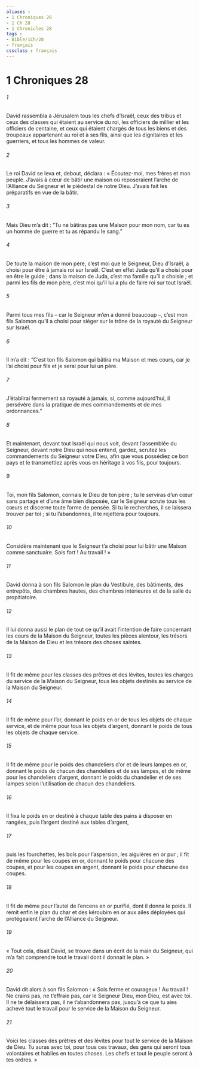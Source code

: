 ```yaml
---
aliases : 
- 1 Chroniques 28
- 1 Ch 28
- 1 Chronicles 28
tags : 
- Bible/1Ch/28
- français
cssclass : français
---
```


# 1 Chroniques 28

###### 1
David rassembla à Jérusalem tous les chefs d’Israël, ceux des tribus et ceux des classes qui étaient au service du roi, les officiers de millier et les officiers de centaine, et ceux qui étaient chargés de tous les biens et des troupeaux appartenant au roi et à ses fils, ainsi que les dignitaires et les guerriers, et tous les hommes de valeur.
###### 2
Le roi David se leva et, debout, déclara : « Écoutez-moi, mes frères et mon peuple. J’avais à cœur de bâtir une maison où reposeraient l’arche de l’Alliance du Seigneur et le piédestal de notre Dieu. J’avais fait les préparatifs en vue de la bâtir.
###### 3
Mais Dieu m’a dit : “Tu ne bâtiras pas une Maison pour mon nom, car tu es un homme de guerre et tu as répandu le sang.”
###### 4
De toute la maison de mon père, c’est moi que le Seigneur, Dieu d’Israël, a choisi pour être à jamais roi sur Israël. C’est en effet Juda qu’il a choisi pour en être le guide ; dans la maison de Juda, c’est ma famille qu’il a choisie ; et parmi les fils de mon père, c’est moi qu’il lui a plu de faire roi sur tout Israël.
###### 5
Parmi tous mes fils – car le Seigneur m’en a donné beaucoup –, c’est mon fils Salomon qu’il a choisi pour siéger sur le trône de la royauté du Seigneur sur Israël.
###### 6
Il m’a dit : “C’est ton fils Salomon qui bâtira ma Maison et mes cours, car je l’ai choisi pour fils et je serai pour lui un père.
###### 7
J’établirai fermement sa royauté à jamais, si, comme aujourd’hui, il persévère dans la pratique de mes commandements et de mes ordonnances.”
###### 8
Et maintenant, devant tout Israël qui nous voit, devant l’assemblée du Seigneur, devant notre Dieu qui nous entend, gardez, scrutez les commandements du Seigneur votre Dieu, afin que vous possédiez ce bon pays et le transmettiez après vous en héritage à vos fils, pour toujours.
###### 9
Toi, mon fils Salomon, connais le Dieu de ton père ; tu le serviras d’un cœur sans partage et d’une âme bien disposée, car le Seigneur scrute tous les cœurs et discerne toute forme de pensée. Si tu le recherches, il se laissera trouver par toi ; si tu l’abandonnes, il te rejettera pour toujours.
###### 10
Considère maintenant que le Seigneur t’a choisi pour lui bâtir une Maison comme sanctuaire. Sois fort ! Au travail ! »
###### 11
David donna à son fils Salomon le plan du Vestibule, des bâtiments, des entrepôts, des chambres hautes, des chambres intérieures et de la salle du propitiatoire.
###### 12
Il lui donna aussi le plan de tout ce qu’il avait l’intention de faire concernant les cours de la Maison du Seigneur, toutes les pièces alentour, les trésors de la Maison de Dieu et les trésors des choses saintes.
###### 13
Il fit de même pour les classes des prêtres et des lévites, toutes les charges du service de la Maison du Seigneur, tous les objets destinés au service de la Maison du Seigneur.
###### 14
Il fit de même pour l’or, donnant le poids en or de tous les objets de chaque service, et de même pour tous les objets d’argent, donnant le poids de tous les objets de chaque service.
###### 15
Il fit de même pour le poids des chandeliers d’or et de leurs lampes en or, donnant le poids de chacun des chandeliers et de ses lampes, et de même pour les chandeliers d’argent, donnant le poids du chandelier et de ses lampes selon l’utilisation de chacun des chandeliers.
###### 16
Il fixa le poids en or destiné à chaque table des pains à disposer en rangées, puis l’argent destiné aux tables d’argent,
###### 17
puis les fourchettes, les bols pour l’aspersion, les aiguières en or pur ; il fit de même pour les coupes en or, donnant le poids pour chacune des coupes, et pour les coupes en argent, donnant le poids pour chacune des coupes.
###### 18
Il fit de même pour l’autel de l’encens en or purifié, dont il donna le poids. Il remit enfin le plan du char et des kéroubim en or aux ailes déployées qui protégeaient l’arche de l’Alliance du Seigneur.
###### 19
« Tout cela, disait David, se trouve dans un écrit de la main du Seigneur, qui m’a fait comprendre tout le travail dont il donnait le plan. »
###### 20
David dit alors à son fils Salomon : « Sois ferme et courageux ! Au travail ! Ne crains pas, ne t’effraie pas, car le Seigneur Dieu, mon Dieu, est avec toi. Il ne te délaissera pas, il ne t’abandonnera pas, jusqu’à ce que tu aies achevé tout le travail pour le service de la Maison du Seigneur.
###### 21
Voici les classes des prêtres et des lévites pour tout le service de la Maison de Dieu. Tu auras avec toi, pour tous ces travaux, des gens qui seront tous volontaires et habiles en toutes choses. Les chefs et tout le peuple seront à tes ordres. »
